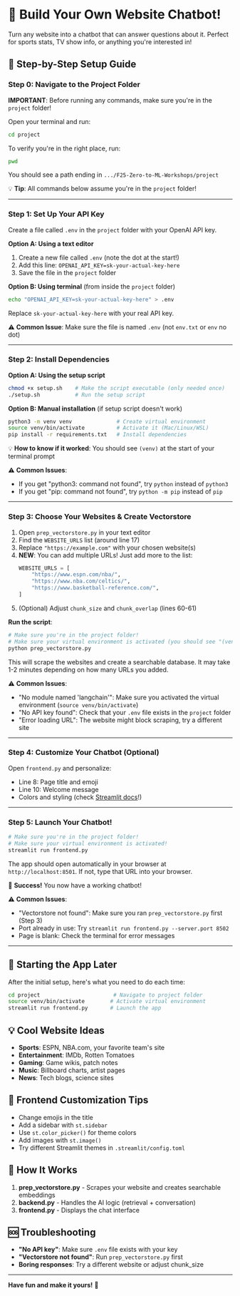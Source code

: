 # 🤖 Build Your Own Website Chatbot!

Turn any website into a chatbot that can answer questions about it. Perfect for sports stats, TV show info, or anything you're interested in!

## 🚀 Step-by-Step Setup Guide

### Step 0: Navigate to the Project Folder
**IMPORTANT**: Before running any commands, make sure you're in the `project` folder!

Open your terminal and run:
```bash
cd project
```

To verify you're in the right place, run:
```bash
pwd
```
You should see a path ending in `.../F25-Zero-to-ML-Workshops/project`

💡 **Tip**: All commands below assume you're in the `project` folder!

---

### Step 1: Set Up Your API Key
Create a file called `.env` in the `project` folder with your OpenAI API key.

**Option A: Using a text editor**
1. Create a new file called `.env` (note the dot at the start!)
2. Add this line: `OPENAI_API_KEY=sk-your-actual-key-here`
3. Save the file in the `project` folder

**Option B: Using terminal** (from inside the `project` folder)
```bash
echo "OPENAI_API_KEY=sk-your-actual-key-here" > .env
```
Replace `sk-your-actual-key-here` with your real API key.

⚠️ **Common Issue**: Make sure the file is named `.env` (not `env.txt` or `env` no dot)

---

### Step 2: Install Dependencies

**Option A: Using the setup script**
```bash
chmod +x setup.sh    # Make the script executable (only needed once)
./setup.sh           # Run the setup script
```

**Option B: Manual installation** (if setup script doesn't work)
```bash
python3 -m venv venv              # Create virtual environment
source venv/bin/activate          # Activate it (Mac/Linux/WSL)
pip install -r requirements.txt   # Install dependencies
```

💡 **How to know if it worked**: You should see `(venv)` at the start of your terminal prompt

⚠️ **Common Issues**:
- If you get "python3: command not found", try `python` instead of `python3`
- If you get "pip: command not found", try `python -m pip` instead of `pip`

---

### Step 3: Choose Your Websites & Create Vectorstore

1. Open `prep_vectorstore.py` in your text editor
2. Find the `WEBSITE_URLS` list (around line 17)
3. Replace `"https://example.com"` with your chosen website(s)
4. **NEW**: You can add multiple URLs! Just add more to the list:
   ```python
   WEBSITE_URLS = [
       "https://www.espn.com/nba/",
       "https://www.nba.com/celtics/",
       "https://www.basketball-reference.com/",
   ]
   ```
5. (Optional) Adjust `chunk_size` and `chunk_overlap` (lines 60-61)

**Run the script**:
```bash
# Make sure you're in the project folder!
# Make sure your virtual environment is activated (you should see "(venv)")
python prep_vectorstore.py
```

This will scrape the websites and create a searchable database. It may take 1-2 minutes depending on how many URLs you added.

⚠️ **Common Issues**:
- "No module named 'langchain'": Make sure you activated the virtual environment (`source venv/bin/activate`)
- "No API key found": Check that your `.env` file exists in the `project` folder
- "Error loading URL": The website might block scraping, try a different site

---

### Step 4: Customize Your Chatbot (Optional)
Open `frontend.py` and personalize:
- Line 8: Page title and emoji
- Line 10: Welcome message
- Colors and styling (check [Streamlit docs](https://docs.streamlit.io/)!)

---

### Step 5: Launch Your Chatbot!
```bash
# Make sure you're in the project folder!
# Make sure your virtual environment is activated!
streamlit run frontend.py
```

The app should open automatically in your browser at `http://localhost:8501`. If not, type that URL into your browser.

🎉 **Success!** You now have a working chatbot!

⚠️ **Common Issues**:
- "Vectorstore not found": Make sure you ran `prep_vectorstore.py` first (Step 3)
- Port already in use: Try `streamlit run frontend.py --server.port 8502`
- Page is blank: Check the terminal for error messages

---

## 🔄 Starting the App Later

After the initial setup, here's what you need to do each time:

```bash
cd project                       # Navigate to project folder
source venv/bin/activate        # Activate virtual environment
streamlit run frontend.py       # Launch the app
```

## 💡 Cool Website Ideas
- **Sports**: ESPN, NBA.com, your favorite team's site
- **Entertainment**: IMDb, Rotten Tomatoes
- **Gaming**: Game wikis, patch notes
- **Music**: Billboard charts, artist pages
- **News**: Tech blogs, science sites

## 🎨 Frontend Customization Tips
- Change emojis in the title
- Add a sidebar with `st.sidebar`
- Use `st.color_picker()` for theme colors
- Add images with `st.image()`
- Try different Streamlit themes in `.streamlit/config.toml`

## 🔧 How It Works
1. **prep_vectorstore.py** - Scrapes your website and creates searchable embeddings
2. **backend.py** - Handles the AI logic (retrieval + conversation)
3. **frontend.py** - Displays the chat interface

## 🆘 Troubleshooting
- **"No API key"**: Make sure `.env` file exists with your key
- **"Vectorstore not found"**: Run `prep_vectorstore.py` first
- **Boring responses**: Try a different website or adjust chunk_size

---

**Have fun and make it yours!** 🎉
